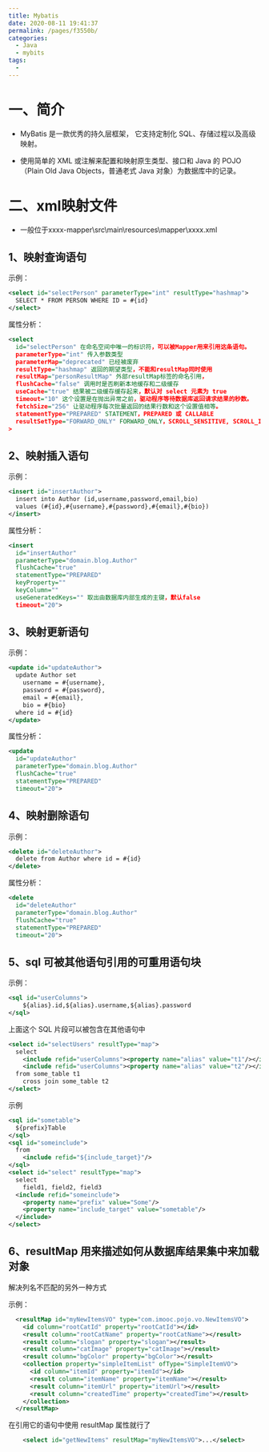 ```yaml
---
title: Mybatis
date: 2020-08-11 19:41:37
permalink: /pages/f3550b/
categories: 
  - Java
  - mybits
tags: 
  - 
---
```

# 一、简介
- MyBatis 是一款优秀的持久层框架，
  它支持定制化 SQL、存储过程以及高级映射。

- 使用简单的 XML 或注解来配置和映射原生类型、接口和 Java 的 POJO（Plain Old Java Objects，普通老式 Java 对象）为数据库中的记录。

# 二、xml映射文件

- 一般位于xxxx-mapper\src\main\resources\mapper\xxxx.xml

##  1、映射查询语句

示例：
```xml
<select id="selectPerson" parameterType="int" resultType="hashmap">
  SELECT * FROM PERSON WHERE ID = #{id}
</select>
```

属性分析：
```xml
<select
  id="selectPerson" 在命名空间中唯一的标识符，可以被Mapper用来引用这条语句。
  parameterType="int" 传入参数类型
  parameterMap="deprecated" 已经被废弃
  resultType="hashmap" 返回的期望类型，不能和resultMap同时使用
  resultMap="personResultMap" 外部resultMap标签的命名引用，
  flushCache="false" 调用时是否刷新本地缓存和二级缓存
  useCache="true" 结果被二级缓存缓存起来，默认对 select 元素为 true
  timeout="10" 这个设置是在抛出异常之前，驱动程序等待数据库返回请求结果的秒数。
  fetchSize="256" 让驱动程序每次批量返回的结果行数和这个设置值相等。 
  statementType="PREPARED" STATEMENT，PREPARED 或 CALLABLE
  resultSetType="FORWARD_ONLY" FORWARD_ONLY，SCROLL_SENSITIVE, SCROLL_INSENSITIVE 或 DEFAULT
>
```

## 2、映射插入语句

示例：
```xml
<insert id="insertAuthor">
  insert into Author (id,username,password,email,bio)
  values (#{id},#{username},#{password},#{email},#{bio})
</insert>
```

 属性分析：

```xml
<insert
  id="insertAuthor"
  parameterType="domain.blog.Author"
  flushCache="true"
  statementType="PREPARED"
  keyProperty=""
  keyColumn=""
  useGeneratedKeys="" 取出由数据库内部生成的主键，默认false
  timeout="20">
```

## 3、映射更新语句

示例：
```xml
<update id="updateAuthor">
  update Author set
    username = #{username},
    password = #{password},
    email = #{email},
    bio = #{bio}
  where id = #{id}
</update>
```

属性分析：
```xml
<update
  id="updateAuthor"
  parameterType="domain.blog.Author"
  flushCache="true"
  statementType="PREPARED"
  timeout="20">
```

## 4、映射删除语句

示例：
```xml
<delete id="deleteAuthor">
  delete from Author where id = #{id}
</delete>
```

属性分析：
```xml
<delete
  id="deleteAuthor"
  parameterType="domain.blog.Author"
  flushCache="true"
  statementType="PREPARED"
  timeout="20">
```

## 5、sql  可被其他语句引用的可重用语句块

示例：
```xml
<sql id="userColumns"> 
    ${alias}.id,${alias}.username,${alias}.password 
</sql>
```

上面这个 SQL 片段可以被包含在其他语句中
```xml
<select id="selectUsers" resultType="map">
  select
    <include refid="userColumns"><property name="alias" value="t1"/></include>,
    <include refid="userColumns"><property name="alias" value="t2"/></include>
  from some_table t1
    cross join some_table t2
</select>
```

示例
```xml
<sql id="sometable">
  ${prefix}Table
</sql>
<sql id="someinclude">
  from
    <include refid="${include_target}"/>
</sql>
<select id="select" resultType="map">
  select
    field1, field2, field3
  <include refid="someinclude">
    <property name="prefix" value="Some"/>
    <property name="include_target" value="sometable"/>
  </include>
</select>
```

## 6、resultMap  用来描述如何从数据库结果集中来加载对象

解决列名不匹配的另外一种方式

示例：
```xml
  <resultMap id="myNewItemsVO" type="com.imooc.pojo.vo.NewItemsVO">
    <id column="rootCatId" property="rootCatId"></id>
    <result column="rootCatName" property="rootCatName"></result>
    <result column="slogan" property="slogan"></result>
    <result column="catImage" property="catImage"></result>
    <result column="bgColor" property="bgColor"></result>
    <collection property="simpleItemList" ofType="SimpleItemVO">
      <id column="itemId" property="itemId"></id>
      <result column="itemName" property="itemName"></result>
      <result column="itemUrl" property="itemUrl"></result>
      <result column="createdTime" property="createdTime"></result>
    </collection>
  </resultMap>
```
在引用它的语句中使用 resultMap 属性就行了



```xml
    <select id="getNewItems" resultMap="myNewItemsVO">...</select>
```